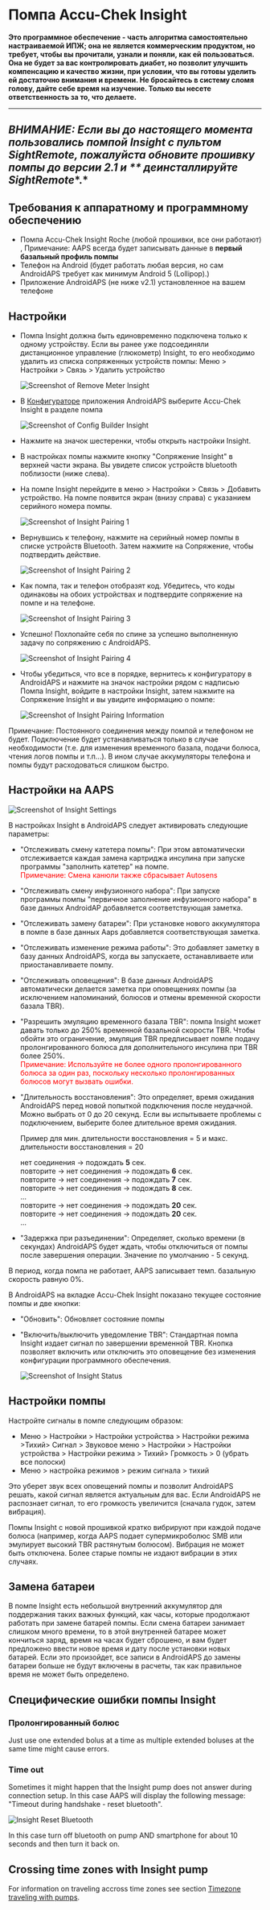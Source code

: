 # Помпа Accu-Chek Insight

**Это программное обеспечение - часть алгоритма самостоятельно настраиваемой ИПЖ; она не является коммерческим продуктом, но требует, чтобы вы прочитали, узнали и поняли, как ей пользоваться. Она не будет за вас контролировать диабет, но позволит улучшить компенсацию и качество жизни, при условии, что вы готовы уделить ей достаточно внимания и времени. Не бросайтесь в систему сломя голову, дайте себе время на изучение. Только вы несете ответственность за то, что делаете.**

* * *

## ***ВНИМАНИЕ:** Если вы до настоящего момента пользовались помпой Insight с пультом **SightRemote**, пожалуйста **обновите прошивку помпы до версии 2.1** и ** деинсталлируйте SightRemote**.*

## Требования к аппаратному и программному обеспечению

* Помпа Accu-Chek Insight Roche (любой прошивки, все они работают) <br />, Примечание: AAPS всегда будет записывать данные в **первый базальный профиль помпы**
* Телефон на Android (будет работать любая версия, но сам AndroidAPS требует как минимум Android 5 (Lollipop).)
* Приложение AndroidAPS (не ниже v2.1) установленное на вашем телефоне

## Настройки

* Помпа Insight должна быть единовременно подключена только к одному устройству. Если вы ранее уже подсоединяли дистанционное управление (глюкометр) Insight, то его необходимо удалить из списка сопряженных устройств помпы: Меню > Настройки > Связь > Удалить устройство
    
    ![Screenshot of Remove Meter Insight](../images/Insight_RemoveMeter.png)

* В [Конфигураторе](../Configuration/Config-Builder) приложения AndroidAPS выберите Accu-Chek Insight в разделе помпа
    
    ![Screenshot of Config Builder Insight](../images/Insight_ConfigBuilder.png)

* Нажмите на значок шестеренки, чтобы открыть настройки Insight.

* В настройках помпы нажмите кнопку "Сопряжение Insight" в верхней части экрана. Вы увидете список устройств bluetooth поблизости (ниже слева).
* На помпе Insight перейдите в меню > Настройки > Связь > Добавить устройство. На помпе появится экран (внизу справа) с указанием серийного номера помпы.
    
    ![Screenshot of Insight Pairing 1](../images/Insight_Pairing1.png)

* Вернувшись к телефону, нажмите на серийный номер помпы в списке устройств Bluetooth. Затем нажмите на Сопряжение, чтобы подтвердить действие.
    
    ![Screenshot of Insight Pairing 2](../images/Insight_Pairing2.png)

* Как помпа, так и телефон отобразят код. Убедитесь, что коды одинаковы на обоих устройствах и подтвердите сопряжение на помпе и на телефоне.
    
    ![Screenshot of Insight Pairing 3](../images/Insight_Pairing3.png)

* Успешно! Похлопайте себя по спине за успешно выполненную задачу по сопряжению с AndroidAPS.
    
    ![Screenshot of Insight Pairing 4](../images/Insight_Pairing4.png)

* Чтобы убедиться, что все в порядке, вернитесь к конфигуратору в AndroidAPS и нажмите на значок настройки рядом с надписью Помпа Insight, войдите в настройки Insight, затем нажмите на Сопряжение Insight и вы увидите информацию о помпе:
    
    ![Screenshot of Insight Pairing Information](../images/Insight_PairingInformation.png)

Примечание: Постоянного соединения между помпой и телефоном не будет. Подключение будет устанавливаться только в случае необходимости (т.е. для изменения временного базала, подачи болюса, чтения логов помпы и т.п...). В ином случае аккумуляторы телефона и помпы будут расходоваться слишком быстро.

## Настройки на AAPS

![Screenshot of Insight Settings](../images/Insight_pairing.png)

В настройках Insight в AndroidAPS следует активировать следующие параметры:

* "Отслеживать смену катетера помпы": При этом автоматически отслеживается каждая замена картриджа инсулина при запуске программы "заполнить катетер" на помпе.   
    <font color="red">Примечание: Смена канюли также сбрасывает Autosens</b></font>
* "Отслеживать смену инфузионного набора": При запуске программы помпы "первичное заполнение инфузионного набора" в базе данных AndroidAP добавляется соответствующая заметка.
* "Отслеживать замену батареи": При установке нового аккумулятора в помпе в базе данных Aaps добавляется соответствующая заметка.
* "Отслеживать изменение режима работы": Это добавляет заметку в базу данных AndroidAPS, когда вы запускаете, останавливаете или приостанавливаете помпу.
* "Отслеживать оповещения": В базе данных AndroidAPS автоматически делается заметка при оповещениях помпы (за исключением напоминаний, болюсов и отмены временной скорости базала TBR).
* "Разрешить эмуляцию временного базала TBR": помпа Insight может давать только до 250% временной базальной скорости TBR. Чтобы обойти это ограничение, эмуляция TBR предписывает помпе подачу пролонгированного болюса для дополнительного инсулина при TBR более 250%.  
    <font color="red">Примечание: Используйте не более одного пролонгированного болюса за один раз, поскольку несколько пролонгированных болюсов могут вызвать ошибки.</font>
* "Длительность восстановления": Это определяет, время ожидания AndroidAPS перед новой попыткой подключения после неудачной. Можно выбрать от 0 до 20 секунд. Если вы испытываете проблемы с подключением, выберите более длительное время ожидания.   
      
    Пример для мин. длительности восстановления = 5 и макс. длительности восстановления = 20   
      
    нет соединения -> подождать **5** сек.   
    повторите -> нет соединения -> подождать **6** сек.   
    повторите -> нет соединения -> подождать **7** сек.   
    повторите -> нет соединения -> подождать **8** сек.   
    ...   
    повторите -> нет соединения -> подождать **20** сек.   
    повторите -> нет соединения -> подождать **20** сек.   
    ...

* "Задержка при разъединении": Определяет, сколько времени (в секундах) AndroidAPS будет ждать, чтобы отключиться от помпы после завершения операции. Значение по умолчанию - 5 секунд.

В период, когда помпа не работает, AAPS записывает темп. базальную скорость равную 0%.

В AndroidAPS на вкладке Accu-Chek Insight показано текущее состояние помпы и две кнопки:

* "Обновить": Обновляет состояние помпы
* "Включить/выключить уведомление TBR": Стандартная помпа Insight издает сигнал по завершении временной TBR. Кнопка позволяет включить или отключить это оповещение без изменения конфигурации программного обеспечения.
    
    ![Screenshot of Insight Status](../images/Insight_Status2.png)

## Настройки помпы

Настройте сигналы в помпе следующим образом:

* Меню > Настройки > Настройки устройства > Настройки режима >Тихий> Сигнал > Звуковое меню > Настройки > Настройки устройства > Настройки режима > Тихий> Громкость > 0 (убрать все полоски)
* Меню > настройка режимов > режим сигнала > тихий

Это уберет звук всех оповещений помпы и позволит AndroidAPS решать, какой сигнал является актуальным для вас. Если AndroidAPS не распознает сигнал, то его громкость увеличится (сначала гудок, затем вибрация).

Помпы Insight с новой прошивкой кратко вибрируют при каждой подаче болюса (например, когда AAPS подает супермикроболюс SMB или эмулирует высокий TBR растянутым болюсом). Вибрация не может быть отключена. Более старые помпы не издают вибрации в этих случаях.

## Замена батареи

В помпе Insight есть небольшой внутренний аккумулятор для поддержания таких важных функций, как часы, которые продолжают работать при замене батарей помпы. Если смена батареи занимает слишком много времени, то в этой внутренней батарее может кончиться заряд, время на часах будет сброшено, и вам будет предложено ввести новое время и дату после установки новых батарей. Если это произойдет, все записи в AndroidAPS до замены батареи больше не будут включены в расчеты, так как правильное время не может быть определено.

## Специфические ошибки помпы Insight

### Пролонгированный болюс

Just use one extended bolus at a time as multiple extended boluses at the same time might cause errors.

### Time out

Sometimes it might happen that the Insight pump does not answer during connection setup. In this case AAPS will display the following message: "Timeout during handshake - reset bluetooth".

![Insight Reset Bluetooth](../images/Insight_ResetBT.png)

In this case turn off bluetooth on pump AND smartphone for about 10 seconds and then turn it back on.

## Crossing time zones with Insight pump

For information on traveling accross time zones see section [Timezone traveling with pumps](../Usage/Timezone-traveling#insight).